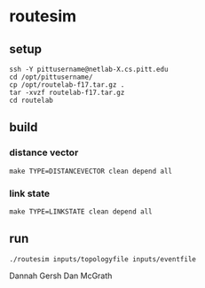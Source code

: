 # routesim

## setup

```
ssh -Y pittusername@netlab-X.cs.pitt.edu
cd /opt/pittusername/
cp /opt/routelab-f17.tar.gz .
tar -xvzf routelab-f17.tar.gz
cd routelab
```

## build

### distance vector

```
make TYPE=DISTANCEVECTOR clean depend all
```

### link state

```
make TYPE=LINKSTATE clean depend all
```

## run

```
./routesim inputs/topologyfile inputs/eventfile
```

Dannah Gersh Dan McGrath
